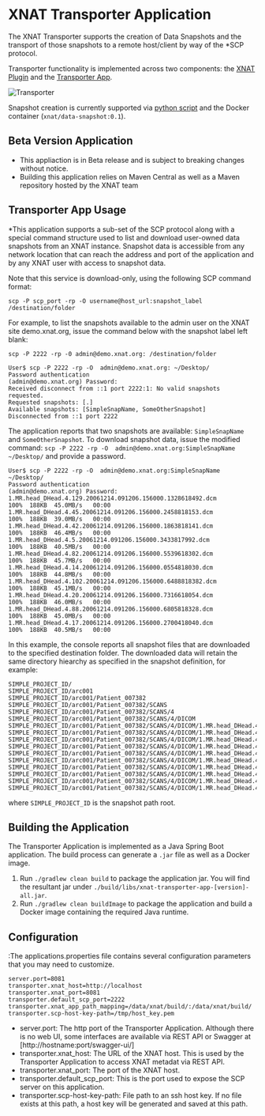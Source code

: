 # XNAT Transporter Application



The XNAT Transporter supports the creation of Data Snapshots and the transport of those snapshots to a remote host/client by way of the *SCP protocol.

Transporter functionality is implemented across two components: the [XNAT Plugin](https://github.com/kelseym/transporter-plugin) and the [Transporter App](https://github.com/kelseym/transporter-app
).

![Transporter](https://drive.google.com/uc?id=1jQ01d_IpH4SPsQsTrAaDmZbfAF5J6PMi)

Snapshot creation is currently supported via [python script](https://github.com/kelseym/transporter-plugin/tree/main/snapshot-container) and the Docker container (`xnat/data-snapshot:0.1`).

## Beta Version Application
* This appliaction is in Beta release and is subject to breaking changes without notice.
* Building this application relies on Maven Central as well as a Maven repository hosted by the XNAT team

## Transporter App Usage

*This application supports a sub-set of the SCP protocol along with a special command structure used to list and download user-owned data snapshots from an XNAT instance.  Snapshot data is accessible from any network location that can reach the address and port of the application and by any XNAT user with access to snapshot data.  
  
Note that this service is download-only, using the following SCP command format:
  
`scp -P scp_port -rp -O username@host_url:snapshot_label /destination/folder`
  
For example, to list the snapshots available to the admin user on the XNAT site demo.xnat.org, issue the command below with the snapshot label left blank:

`scp -P 2222 -rp -0 admin@demo.xnat.org: /destination/folder`

```
User$ scp -P 2222 -rp -O  admin@demo.xnat.org: ~/Desktop/
Password authentication
(admin@demo.xnat.org) Password:
Received disconnect from ::1 port 2222:1: No valid snapshots requested.
Requested snapshots: [.]
Available snapshots: [SimpleSnapName, SomeOtherSnapshot]
Disconnected from ::1 port 2222
```

The application reports that two snapshots are available: `SimpleSnapName` and `SomeOtherSnapshot`.  To download snapshot data, issue the modified command:
`scp -P 2222 -rp -O  admin@demo.xnat.org:SimpleSnapName ~/Desktop/`
and provide a password.

```
User$ scp -P 2222 -rp -O  admin@demo.xnat.org:SimpleSnapName ~/Desktop/
Password authentication
(admin@demo.xnat.org) Password:
1.MR.head_DHead.4.129.20061214.091206.156000.1328618492.dcm                                                               100%  188KB  45.0MB/s   00:00
1.MR.head_DHead.4.45.20061214.091206.156000.2458818153.dcm                                                                100%  188KB  39.0MB/s   00:00
1.MR.head_DHead.4.42.20061214.091206.156000.1863818141.dcm                                                                100%  188KB  46.4MB/s   00:00
1.MR.head_DHead.4.5.20061214.091206.156000.3433817992.dcm                                                                 100%  188KB  40.5MB/s   00:00
1.MR.head_DHead.4.82.20061214.091206.156000.5539618302.dcm                                                                100%  188KB  45.7MB/s   00:00
1.MR.head_DHead.4.14.20061214.091206.156000.0554818030.dcm                                                                100%  188KB  44.8MB/s   00:00
1.MR.head_DHead.4.102.20061214.091206.156000.6488818382.dcm                                                               100%  188KB  45.1MB/s   00:00
1.MR.head_DHead.4.20.20061214.091206.156000.7316618054.dcm                                                                100%  188KB  46.0MB/s   00:00
1.MR.head_DHead.4.88.20061214.091206.156000.6805818328.dcm                                                                100%  188KB  45.0MB/s   00:00
1.MR.head_DHead.4.17.20061214.091206.156000.2700418040.dcm                                                                100%  188KB  40.5MB/s   00:00
```

In this example, the console reports all snapshot files that are downloaded to the specified destination folder. The downloaded data will retain the same directory hiearchy as specified in the snapshot definition, for example:
```
SIMPLE_PROJECT_ID/
SIMPLE_PROJECT_ID/arc001
SIMPLE_PROJECT_ID/arc001/Patient_007382
SIMPLE_PROJECT_ID/arc001/Patient_007382/SCANS
SIMPLE_PROJECT_ID/arc001/Patient_007382/SCANS/4
SIMPLE_PROJECT_ID/arc001/Patient_007382/SCANS/4/DICOM
SIMPLE_PROJECT_ID/arc001/Patient_007382/SCANS/4/DICOM/1.MR.head_DHead.4.129.20061214.091206.156000.1328618492.dcm
SIMPLE_PROJECT_ID/arc001/Patient_007382/SCANS/4/DICOM/1.MR.head_DHead.4.45.20061214.091206.156000.2458818153.dcm
SIMPLE_PROJECT_ID/arc001/Patient_007382/SCANS/4/DICOM/1.MR.head_DHead.4.42.20061214.091206.156000.1863818141.dcm
SIMPLE_PROJECT_ID/arc001/Patient_007382/SCANS/4/DICOM/1.MR.head_DHead.4.5.20061214.091206.156000.3433817992.dcm
SIMPLE_PROJECT_ID/arc001/Patient_007382/SCANS/4/DICOM/1.MR.head_DHead.4.82.20061214.091206.156000.5539618302.dcm
SIMPLE_PROJECT_ID/arc001/Patient_007382/SCANS/4/DICOM/1.MR.head_DHead.4.14.20061214.091206.156000.0554818030.dcm
SIMPLE_PROJECT_ID/arc001/Patient_007382/SCANS/4/DICOM/1.MR.head_DHead.4.102.20061214.091206.156000.6488818382.dcm
SIMPLE_PROJECT_ID/arc001/Patient_007382/SCANS/4/DICOM/1.MR.head_DHead.4.20.20061214.091206.156000.7316618054.dcm
SIMPLE_PROJECT_ID/arc001/Patient_007382/SCANS/4/DICOM/1.MR.head_DHead.4.88.20061214.091206.156000.6805818328.dcm
SIMPLE_PROJECT_ID/arc001/Patient_007382/SCANS/4/DICOM/1.MR.head_DHead.4.17.20061214.091206.156000.2700418040.dcm
```
where `SIMPLE_PROJECT_ID` is the snapshot path root.


## Building the Application
The Transporter Application is implemented as a Java Spring Boot application. The build process can generate a `.jar` file as well as a Docker image.

1. Run `./gradlew clean build` to package the application jar. You will find the resultant jar under `./build/libs/xnat-transporter-app-[version]-all.jar`.
1. Run `./gradlew clean buildImage` to package the application and build a Docker image containing the required Java runtime.

## Configuration

:The applications.properties file contains several configuration parameters that you may need to customize.
```
server.port=8081
transporter.xnat_host=http://localhost
transporter.xnat_port=8081
transporter.default_scp_port=2222
transporter.xnat_app_path_mapping=/data/xnat/build/:/data/xnat/build/
transporter.scp-host-key-path=/tmp/host_key.pem
```
- server.port: The http port of the Transporter Application. Although there is no web UI, some interfaces are available via REST API or Swagger at [http://hostname:port/swagger-ui/]   
- transporter.xnat_host: The URL of the XNAT host. This is used by the Transporter Application to access XNAT metadat via REST API.
- transporter.xnat_port: The port of the XNAT host.
- transporter.default_scp_port: This is the port used to expose the SCP server on this application.
- transporter.scp-host-key-path: File path to an ssh host key. If no file exists at this path, a host key will be generated and saved at this path. 

